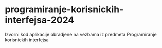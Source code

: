 # programiranje-korisnickih-interfejsa-2024
Izvorni kod aplikacije obradjene na vezbama iz predmeta Programiranje korisnickih interfejsa
